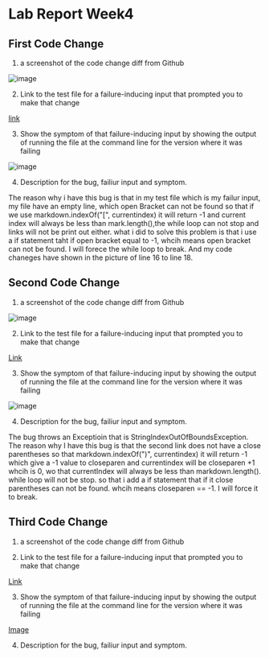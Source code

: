 # Lab Report Week4 #

## First Code Change
1. a screenshot of the code change diff from Github

![image](https://user-images.githubusercontent.com/97008935/165000464-0f15d2b5-562a-4f30-9e30-d4c0e06390cb.png)

2. Link to the test file for a failure-inducing input that prompted you to make that
change

[link](https://github.com/A17138501/markdown-parser/edit/main/test-file.md)

3. Show the symptom of that failure-inducing input by showing the output of
running the file at the command line for the version where it was failing


![image](https://user-images.githubusercontent.com/97008935/165002034-8f03252d-fba6-44f4-9e9e-9cb6b22924e1.png)

4. Description for the bug, failiur input and symptom.

The reason why i have this bug is that in my test file which is my failur input, my file have an empty line, which open Bracket can not be found so that if we use markdown.indexOf("[", currentindex) it will return -1 and current index will always be less than mark.length(),the while loop can not stop and links will not be print out either. what i did to solve this problem is that i use a if statement taht if open bracket equal to -1, whcih means open bracket can not be found. I will forece the while loop to break. And my code chaneges have shown in the picture of line 16 to line 18.


## Second Code Change

1. a screenshot of the code change diff from Github

![image](https://user-images.githubusercontent.com/97008935/165003293-0f3b8858-a558-4012-a65c-18cf98d2515a.png)

2. Link to the test file for a failure-inducing input that prompted you to make that
change

[Link](https://github.com/A17138501/markdown-parser/edit/main/test-file2.md)

3. Show the symptom of that failure-inducing input by showing the output of
running the file at the command line for the version where it was failing

![image](https://user-images.githubusercontent.com/97008935/165002980-79908127-3b05-40b8-8c06-7dc027a52b62.png)


4. Description for the bug, failiur input and symptom.

The bug throws an Exceptioin that is StringIndexOutOfBoundsException. The reason why I have this bug is that the second link does not have a close parentheses so that markdown.indexOf(")", currentindex) it will return -1
which give a -1 value to closeparen and currentindex will be closeparen +1 whcih is 0, wo that currentIndex will always be less than markdown.length(). while loop will not be stop. so that i add a if statement that if it close parentheses can not be found. whcih means closeparen == -1. I will force it to break.

## Third Code Change

1. a screenshot of the code change diff from Github

2. Link to the test file for a failure-inducing input that prompted you to make that
change

[Link]()

3. Show the symptom of that failure-inducing input by showing the output of
running the file at the command line for the version where it was failing

[Image](https://user-images.githubusercontent.com/97008935/165003818-fb822c27-3a9f-4a95-b26f-441a2482125a.png)

4. Description for the bug, failiur input and symptom.


